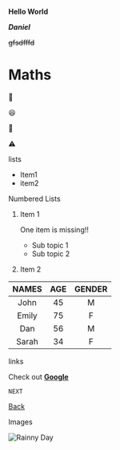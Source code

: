 **Hello World**

**_Daniel_**

~~gfsdfffd~~

# Maths

:wave:

:laughing:

:car:

:warning:

lists
- Item1
- item2

Numbered Lists

1. Item 1

    One item is missing!!

    - Sub topic 1
    - Sub topic 2


2. Item 2



| NAMES  | AGE   | GENDER |
| :---:  | :---: | :---:  |
| John   | 45    | M      |
| Emily  | 75    | F      |
| Dan    | 56    | M      |
| Sarah  | 34    | F      |


links

Check out [**Google**](https://google.com)

`NEXT`

[Back](#maths)


Images

![Rainny Day](./rainny_day.png)
